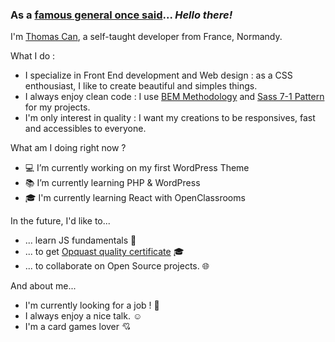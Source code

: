 ### As a [famous general once said](https://youtu.be/rEq1Z0bjdwc)... *Hello there!*

I'm [Thomas Can](https://toma.dev/), a self-taught developer from France, Normandy. 

What I do : 
- I specialize in Front End development and Web design : as a CSS enthousiast, I like to create beautiful and simples things.
- I always enjoy clean code : I use [BEM Methodology](https://en.bem.info/methodology/) and [Sass 7-1 Pattern](https://sass-guidelin.es/#architecture) for my projects.
- I'm only interest in quality : I want my creations to be responsives, fast and accessibles to everyone.

What am I doing right now ? 
- :computer: I’m currently working on my first WordPress Theme
- :books: I’m currently learning PHP & WordPress
- :mortar_board: I'm currently learning React with OpenClassrooms 

In the future, I'd like to...
- ... learn JS fundamentals :metal:
- ... to get [Opquast quality certificate](https://www.opquast.com/a-propos/) :mortar_board:
- ... to collaborate on Open Source projects. :globe_with_meridians:

And about me...
- I'm currently looking for a job ! :wave:
- I always enjoy a nice talk. :relaxed:
- I'm a card games lover :cupid:
